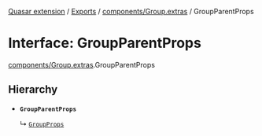 [Quasar extension](../index.md) / [Exports](../modules.md) / [components/Group.extras](../modules/components_Group_extras.md) / GroupParentProps

# Interface: GroupParentProps

[components/Group.extras](../modules/components_Group_extras.md).GroupParentProps

## Hierarchy

- **`GroupParentProps`**

  ↳ [`GroupProps`](components_Group_extras.GroupProps.md)
